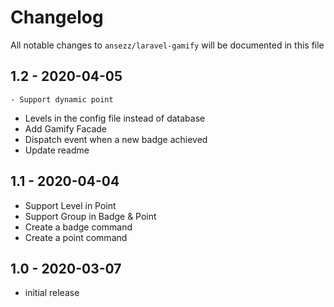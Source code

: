 # Changelog

All notable changes to `ansezz/laravel-gamify` will be documented in this file

## 1.2 - 2020-04-05

    - Support dynamic point
- Levels in the config file instead of database 
- Add Gamify Facade
- Dispatch event when a new badge achieved
- Update readme

## 1.1 - 2020-04-04       

- Support Level in Point
- Support Group in Badge & Point
- Create a badge command
- Create a point command

## 1.0 - 2020-03-07

- initial release

